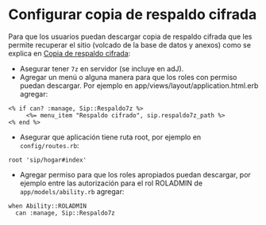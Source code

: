 # Configurar copia de respaldo cifrada

Para que los usuarios puedan descargar copia de respaldo cifrada que les permite recuperar el sitio (volcado de la base de datos y anexos) como se explica en [Copia de respaldo cifrada](https://github.com/pasosdeJesus/sip/wiki/Copia-de-respaldo-cifrada):
* Asegurar tener ```7z``` en servidor (se incluye en adJ).
* Agregar un menú o alguna manera para que los roles con permiso puedan descargar. Por ejemplo en app/views/layout/application.html.erb agregar:
```
<% if can? :manage, Sip::Respaldo7z %>
     <%= menu_item "Respaldo cifrado", sip.respaldo7z_path %>
<% end %>
```
* Asegurar que aplicación tiene ruta root, por ejemplo en ```config/routes.rb```:
```
root 'sip/hogar#index'
```
* Agregar permiso para que los roles apropiados puedan descargar, por ejemplo entre las autorización para el rol ROLADMIN de ```app/models/ability.rb``` agregar:
```
when Ability::ROLADMIN
  can :manage, Sip::Respaldo7z
```


